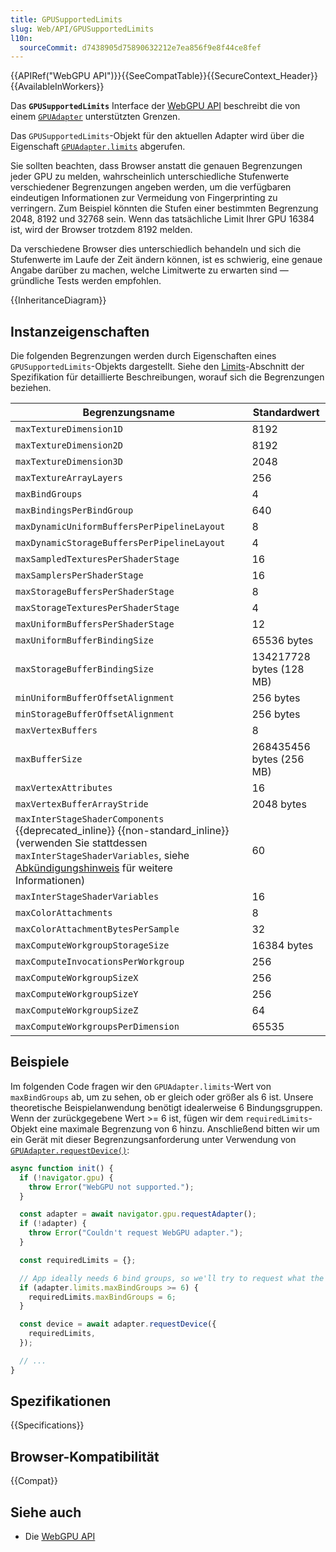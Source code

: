 ```yaml
---
title: GPUSupportedLimits
slug: Web/API/GPUSupportedLimits
l10n:
  sourceCommit: d7438905d75890632212e7ea856f9e8f44ce8fef
---
```


{{APIRef("WebGPU API")}}{{SeeCompatTable}}{{SecureContext_Header}}{{AvailableInWorkers}}

Das **`GPUSupportedLimits`** Interface der [WebGPU API](/de/docs/Web/API/WebGPU_API) beschreibt die von einem [`GPUAdapter`](/de/docs/Web/API/GPUAdapter) unterstützten Grenzen.

Das `GPUSupportedLimits`-Objekt für den aktuellen Adapter wird über die Eigenschaft [`GPUAdapter.limits`](/de/docs/Web/API/GPUAdapter/limits) abgerufen.

Sie sollten beachten, dass Browser anstatt die genauen Begrenzungen jeder GPU zu melden, wahrscheinlich unterschiedliche Stufenwerte verschiedener Begrenzungen angeben werden, um die verfügbaren eindeutigen Informationen zur Vermeidung von Fingerprinting zu verringern. Zum Beispiel könnten die Stufen einer bestimmten Begrenzung 2048, 8192 und 32768 sein. Wenn das tatsächliche Limit Ihrer GPU 16384 ist, wird der Browser trotzdem 8192 melden.

Da verschiedene Browser dies unterschiedlich behandeln und sich die Stufenwerte im Laufe der Zeit ändern können, ist es schwierig, eine genaue Angabe darüber zu machen, welche Limitwerte zu erwarten sind — gründliche Tests werden empfohlen.

{{InheritanceDiagram}}

## Instanzeigenschaften

Die folgenden Begrenzungen werden durch Eigenschaften eines `GPUSupportedLimits`-Objekts dargestellt. Siehe den [Limits](https://gpuweb.github.io/gpuweb/#limits)-Abschnitt der Spezifikation für detaillierte Beschreibungen, worauf sich die Begrenzungen beziehen.

| Begrenzungsname                                                                                                                                                                                                                                                                                    | Standardwert             |
| -------------------------------------------------------------------------------------------------------------------------------------------------------------------------------------------------------------------------------------------------------------------------------------------------- | ------------------------ |
| `maxTextureDimension1D`                                                                                                                                                                                                                                                                            | 8192                     |
| `maxTextureDimension2D`                                                                                                                                                                                                                                                                            | 8192                     |
| `maxTextureDimension3D`                                                                                                                                                                                                                                                                            | 2048                     |
| `maxTextureArrayLayers`                                                                                                                                                                                                                                                                            | 256                      |
| `maxBindGroups`                                                                                                                                                                                                                                                                                    | 4                        |
| `maxBindingsPerBindGroup`                                                                                                                                                                                                                                                                          | 640                      |
| `maxDynamicUniformBuffersPerPipelineLayout`                                                                                                                                                                                                                                                        | 8                        |
| `maxDynamicStorageBuffersPerPipelineLayout`                                                                                                                                                                                                                                                        | 4                        |
| `maxSampledTexturesPerShaderStage`                                                                                                                                                                                                                                                                 | 16                       |
| `maxSamplersPerShaderStage`                                                                                                                                                                                                                                                                        | 16                       |
| `maxStorageBuffersPerShaderStage`                                                                                                                                                                                                                                                                  | 8                        |
| `maxStorageTexturesPerShaderStage`                                                                                                                                                                                                                                                                 | 4                        |
| `maxUniformBuffersPerShaderStage`                                                                                                                                                                                                                                                                  | 12                       |
| `maxUniformBufferBindingSize`                                                                                                                                                                                                                                                                      | 65536 bytes              |
| `maxStorageBufferBindingSize`                                                                                                                                                                                                                                                                      | 134217728 bytes (128 MB) |
| `minUniformBufferOffsetAlignment`                                                                                                                                                                                                                                                                  | 256 bytes                |
| `minStorageBufferOffsetAlignment`                                                                                                                                                                                                                                                                  | 256 bytes                |
| `maxVertexBuffers`                                                                                                                                                                                                                                                                                 | 8                        |
| `maxBufferSize`                                                                                                                                                                                                                                                                                    | 268435456 bytes (256 MB) |
| `maxVertexAttributes`                                                                                                                                                                                                                                                                              | 16                       |
| `maxVertexBufferArrayStride`                                                                                                                                                                                                                                                                       | 2048 bytes               |
| `maxInterStageShaderComponents` {{deprecated_inline}} {{non-standard_inline}} (verwenden Sie stattdessen `maxInterStageShaderVariables`, siehe [Abkündigungshinweis](https://developer.chrome.com/blog/new-in-webgpu-133#deprecate_maxinterstageshadercomponents_limit) für weitere Informationen) | 60                       |
| `maxInterStageShaderVariables`                                                                                                                                                                                                                                                                     | 16                       |
| `maxColorAttachments`                                                                                                                                                                                                                                                                              | 8                        |
| `maxColorAttachmentBytesPerSample`                                                                                                                                                                                                                                                                 | 32                       |
| `maxComputeWorkgroupStorageSize`                                                                                                                                                                                                                                                                   | 16384 bytes              |
| `maxComputeInvocationsPerWorkgroup`                                                                                                                                                                                                                                                                | 256                      |
| `maxComputeWorkgroupSizeX`                                                                                                                                                                                                                                                                         | 256                      |
| `maxComputeWorkgroupSizeY`                                                                                                                                                                                                                                                                         | 256                      |
| `maxComputeWorkgroupSizeZ`                                                                                                                                                                                                                                                                         | 64                       |
| `maxComputeWorkgroupsPerDimension`                                                                                                                                                                                                                                                                 | 65535                    |

## Beispiele

Im folgenden Code fragen wir den `GPUAdapter.limits`-Wert von `maxBindGroups` ab, um zu sehen, ob er gleich oder größer als 6 ist. Unsere theoretische Beispielanwendung benötigt idealerweise 6 Bindungsgruppen. Wenn der zurückgegebene Wert >= 6 ist, fügen wir dem `requiredLimits`-Objekt eine maximale Begrenzung von 6 hinzu. Anschließend bitten wir um ein Gerät mit dieser Begrenzungsanforderung unter Verwendung von [`GPUAdapter.requestDevice()`](/de/docs/Web/API/GPUAdapter/requestDevice):

```js
async function init() {
  if (!navigator.gpu) {
    throw Error("WebGPU not supported.");
  }

  const adapter = await navigator.gpu.requestAdapter();
  if (!adapter) {
    throw Error("Couldn't request WebGPU adapter.");
  }

  const requiredLimits = {};

  // App ideally needs 6 bind groups, so we'll try to request what the app needs
  if (adapter.limits.maxBindGroups >= 6) {
    requiredLimits.maxBindGroups = 6;
  }

  const device = await adapter.requestDevice({
    requiredLimits,
  });

  // ...
}
```

## Spezifikationen

{{Specifications}}

## Browser-Kompatibilität

{{Compat}}

## Siehe auch

- Die [WebGPU API](/de/docs/Web/API/WebGPU_API)
